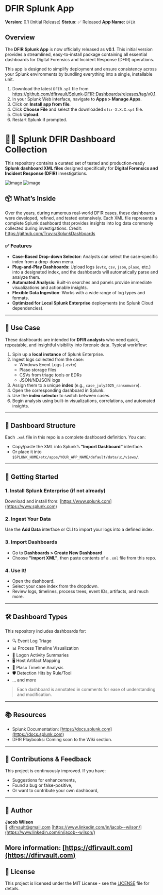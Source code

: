 # DFIR Splunk App

**Version:** 0.1 (Initial Release)
**Status:** :white_check_mark: Released
**App Name:** `DFIR`

## Overview

The **DFIR Splunk App** is now officially released as **v0.1**. This initial version provides a streamlined, easy-to-install package containing all essential dashboards for Digital Forensics and Incident Response (DFIR) operations.

This app is designed to simplify deployment and ensure consistency across your Splunk environments by bundling everything into a single, installable unit.

1.  Download the latest `DFIR.spl` file from https://github.com/dfirvault/Splunk-DFIR-Dashboards/releases/tag/v0.1.
2.  In your Splunk Web interface, navigate to **Apps > Manage Apps**.
3.  Click on **Install app from file**.
4.  Click **Choose File** and select the downloaded `dfir-X.X.X.spl` file.
5.  Click **Upload**.
6.  Restart Splunk if prompted.

# 🕵️‍♂️ Splunk DFIR Dashboard Collection

This repository contains a curated set of tested and production-ready **Splunk dashboard XML files** designed specifically for **Digital Forensics and Incident Response (DFIR)** investigations.

![image](https://github.com/user-attachments/assets/80c86773-44cd-4f7c-b2f5-beedd1790a24)
![image](https://github.com/user-attachments/assets/2117681e-99aa-4556-b759-81f2a0247956)


## 📦 What’s Inside

Over the years, during numerous real-world DFIR cases, these dashboards were developed, refined, and tested extensively. Each XML file represents a complete Splunk dashboard that provides insights into log data commonly collected during investigations.
Credit: https://github.com/Truvis/SplunkDashboards

### ✅ Features

- **Case-Based Drop-down Selector**: Analysts can select the case-specific index from a drop-down menu.
- **Plug-and-Play Dashboards**: Upload logs (`evtx`, `csv`, `json`, `plaso`, etc.) into a designated index, and the dashboards will automatically parse and analyze them.
- **Automated Analysis**: Built-in searches and panels provide immediate visualizations and actionable insights.
- **Flexible Data Ingestion**: Works with a wide range of log types and formats.
- **Optimized for Local Splunk Enterprise** deployments (no Splunk Cloud dependencies).

---

## 🧠 Use Case

These dashboards are intended for **DFIR analysts** who need quick, repeatable, and insightful visibility into forensic data. Typical workflow:

1. Spin up a **local instance** of Splunk Enterprise.
2. Ingest logs collected from the case:  
   - Windows Event Logs (`.evtx`)  
   - Plaso storage files  
   - CSVs from triage tools or EDRs  
   - JSON/NDJSON logs
3. Assign them to a unique **index** (e.g., `case_july2025_ransomware`).
4. Open the corresponding dashboard in Splunk.
5. Use the **index selector** to switch between cases.
6. Begin analysis using built-in visualizations, correlations, and automated insights.

---

## 📁 Dashboard Structure

Each `.xml` file in this repo is a complete dashboard definition. You can:

- Copy/paste the XML into Splunk’s **"Import Dashboard"** interface.
- Or place it into `$SPLUNK_HOME/etc/apps/YOUR_APP_NAME/default/data/ui/views/`.

---

## 🚀 Getting Started

### 1. Install Splunk Enterprise (if not already)
Download and install from: [https://www.splunk.com](https://www.splunk.com)

### 2. Ingest Your Data
Use the **Add Data** interface or CLI to import your logs into a defined index.

### 3. Import Dashboards
- Go to **Dashboards > Create New Dashboard**
- Choose **"Import XML"**, then paste contents of a `.xml` file from this repo.

### 4. Use It!
- Open the dashboard.
- Select your case index from the dropdown.
- Review logs, timelines, process trees, event IDs, artifacts, and much more.

---

## 🛠 Dashboard Types

This repository includes dashboards for:

- 🔍 Event Log Triage
- 📊 Process Timeline Visualization
- 🧾 Logon Activity Summaries
- 🖥️ Host Artifact Mapping
- 💾 Plaso Timeline Analysis
- 🛡️ Detection Hits by Rule/Tool
- … and more

> Each dashboard is annotated in comments for ease of understanding and modification.

---

## 📚 Resources

- Splunk Documentation: [https://docs.splunk.com](https://docs.splunk.com)
- DFIR Playbooks: Coming soon to the Wiki section.

---

## 🤝 Contributions & Feedback

This project is continuously improved. If you have:
- Suggestions for enhancements,
- Found a bug or false-positive,
- Or want to contribute your own dashboard,

---

## 👤 Author

**Jacob Wilson**  
📧 dfirvault@gmail.com
[https://www.linkedin.com/in/jacob--wilson/](https://www.linkedin.com/in/jacob--wilson/)

**More information:**
[https://dfirvault.com](https://dfirvault.com)
---

## 📄 License

This project is licensed under the MIT License - see the [LICENSE](LICENSE) file for details.
